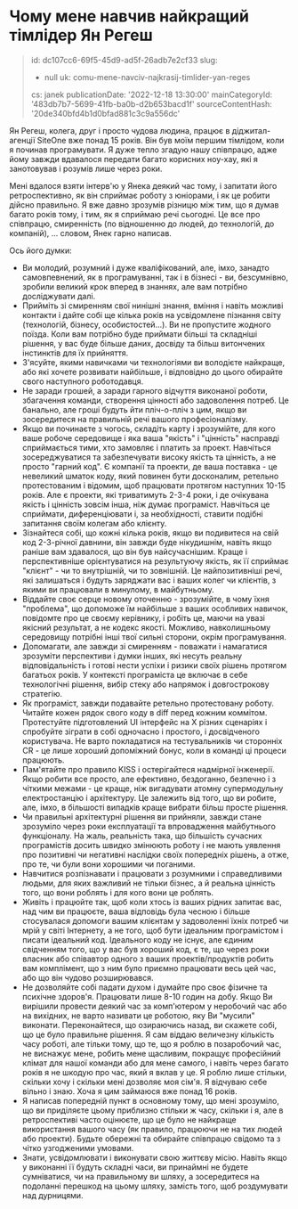 Чому мене навчив найкращий тімлідер Ян Регеш
============================================

> id: dc107cc6-69f5-45d9-ad5f-26adb7e2cf33
> slug:
> 	- null
> 	uk: comu-mene-navciv-najkrasij-timlider-yan-reges
> 
> cs: janek
> publicationDate: '2022-12-18 13:30:00'
> mainCategoryId: '483db7b7-5699-41fb-ba0b-d2b653bacd1f'
> sourceContentHash: '20de340bfd4b1d0bfad881c3c9a556dc'

Ян Регеш, колега, друг і просто чудова людина, працює в діджитал-агенції SiteOne вже понад 15 років. Він був моїм першим тімлідом, коли я починав програмувати. Я дуже тепло згадую нашу співпрацю, адже йому завжди вдавалося передати багато корисних ноу-хау, які я занотовував і розумів лише через роки.

Мені вдалося взяти інтерв'ю у Янека деякий час тому, і запитати його ретроспективно, як він сприймає роботу з юніорами, і як це робити дійсно правильно. Я вже давно зрозумів різницю між тим, що я думав багато років тому, і тим, як я сприймаю речі сьогодні. Це все про співпрацю, смиренність (по відношенню до людей, до технологій, до компаній), ... словом, Янек гарно написав.

Ось його думки:

- Ви молодий, розумний і дуже кваліфікований, але, імхо, занадто самовпевнений, як в програмуванні, так і в бізнесі - ви, безсумнівно, зробили великий крок вперед в знаннях, але вам потрібно досліджувати далі.
- Прийміть зі смиренням свої нинішні знання, вміння і навіть можливі контакти і дайте собі ще кілька років на усвідомлене пізнання світу (технологій, бізнесу, особистостей...). Ви не пропустите жодного поїзда. Коли вам потрібно буде приймати більші та складніші рішення, у вас буде більше даних, досвіду та більш витончених інстинктів для їх прийняття.
- З'ясуйте, якими навичками чи технологіями ви володієте найкраще, або які хочете розвивати найбільше, і відповідно до цього обирайте свого наступного роботодавця.
- Не заради грошей, а заради гарного відчуття виконаної роботи, збагачення команди, створення цінності або задоволення потреб. Це банально, але гроші будуть йти пліч-о-пліч з цим, якщо ви зосередитеся на правильній речі вашого професіоналізму.
- Якщо ви починаєте з чогось, складіть карту і зрозумійте, для кого ваше робоче середовище і яка ваша "якість" і "цінність" насправді сприймається тими, хто замовляє і платить за проект. Навчіться зосереджуватися та забезпечувати високу якість та цінність, а не просто "гарний код". Є компанії та проекти, де ваша поставка - це невеликий шматок коду, який повинен бути досконалим, ретельно протестованим і відомим, щоб працювати протягом наступних 10-15 років. Але є проекти, які триватимуть 2-3-4 роки, і де очікувана якість і цінність зовсім інша, ніж думає програміст. Навчіться це сприймати, диференціювати і, за необхідності, ставити подібні запитання своїм колегам або клієнту.
- Зізнайтеся собі, що кожні кілька років, якщо ви подивитеся на свій код 2-3-річної давнини, він завжди буде нікудишнім, навіть якщо раніше вам здавалося, що він був найсучаснішим. Краще і перспективніше орієнтуватися на результуючу якість, як її сприймає "клієнт" - чи то внутрішній, чи то зовнішній. Це найпозитивніші речі, які залишаться і будуть заряджати вас і ваших колег чи клієнтів, з якими ви працювали в минулому, в майбутньому.
- Віддайте своє серце новому оточенню - зрозумійте, в чому їхня "проблема", що допоможе їм найбільше з ваших особливих навичок, повідомте про це своєму керівнику, і робіть це, маючи на увазі якісний результат, а не кодекс якості. Можливо, навколишньому середовищу потрібні інші твої сильні сторони, окрім програмування.
- Допомагати, але завжди зі смиренням - поважати і намагатися зрозуміти перспективи і думки інших, які несуть реальну відповідальність і готові нести успіхи і ризики своїх рішень протягом багатьох років. У контексті програміста це включає в себе технологічні рішення, вибір стеку або напрямок і довгострокову стратегію.
- Як програміст, завжди подавайте ретельно протестовану роботу. Читайте кожен рядок свого коду в diff перед кожним коммітом. Протестуйте підготовлений UI інтерфейс на Х різних сценаріях і спробуйте зіграти в собі одночасно і простого, і досвідченого користувача. Не варто покладатися на тестувальників чи сторонніх CR - це лише хороший допоміжний бонус, коли в команді ці процеси працюють.
- Пам'ятайте про правило KISS і остерігайтеся надмірної інженерії. Якщо робити все просто, але ефективно, бездоганно, безпечно і з чіткими межами - це краще, ніж вигадувати атомну супермодульну електростанцію і архітектуру. Це залежить від того, що ви робите, але, імхо, в більшості випадків краще вибрати більш просте рішення.
- Чи правильні архітектурні рішення ви прийняли, завжди стане зрозуміло через роки експлуатації та впровадження майбутнього функціоналу. На жаль, реальність така, що більшість сучасних програмістів досить швидко змінюють роботу і не мають уявлення про позитивні чи негативні наслідки своїх попередніх рішень, а отже, про те, чи були вони хорошими чи поганими.
- Навчитися розпізнавати і працювати з розумними і справедливими людьми, для яких важливий не тільки бізнес, а й реальна цінність того, що вони роблять і для кого вони це роблять.
- Живіть і працюйте так, щоб коли хтось із ваших рідних запитає вас, над чим ви працюєте, ваша відповідь була чесною і більше стосувалася допомоги вашим клієнтам у задоволенні їхніх потреб чи мрій у світі Інтернету, а не того, щоб бути ідеальним програмістом і писати ідеальний код. Ідеального коду не існує, але єдиним свідченням того, що у вас був хороший код, є те, що через роки власник або співавтор одного з ваших проектів/продуктів робить вам комплімент, що з ним було приємно працювати весь цей час, або що він чудово розширювався.
- Не дозволяйте собі падати духом і думайте про своє фізичне та психічне здоров'я. Працювати лише 8-10 годин на добу. Якщо Ви вирішили провести деякий час за комп'ютером у неробочий час або на вихідних, не варто називати це роботою, яку Ви "мусили" виконати. Переконайтеся, що озираючись назад, ви скажете собі, що це було правильне рішення. Я сам віддаю величезну кількість часу роботі, але тільки тому, що те, що я роблю в позаробочий час, не виснажує мене, робить мене щасливим, покращує професійний клімат для нашої команди або для мене самого, і навіть через багато років я не шкодую про час, який я вклав у це. Я роблю лише стільки, скільки хочу і скільки мені дозволяє моя сім'я. Я відчуваю себе вільно і знаю. Хоча я цим займаюся вже понад 16 років.
- Я написав попередній пункт в основному тому, що мені зрозуміло, що ви приділяєте цьому приблизно стільки ж часу, скільки і я, але в ретроспективі часто оцінюєте, що це було не найкраще використання вашого часу (як правило, працюючи не на тих людей або проекти). Будьте обережні та обирайте співпрацю свідомо та з чітко узгодженими умовами.
- Знати, усвідомлювати і виконувати свою життєву місію. Навіть якщо у виконанні її будуть складні часи, ви принаймні не будете сумніватися, чи на правильному ви шляху, а зосередитеся на подоланні перешкод на цьому шляху, замість того, щоб роздумувати над дурницями.
